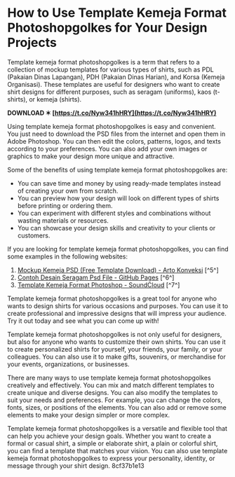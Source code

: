 # How to Use Template Kemeja Format Photoshopgolkes for Your Design Projects
 
Template kemeja format photoshopgolkes is a term that refers to a collection of mockup templates for various types of shirts, such as PDL (Pakaian Dinas Lapangan), PDH (Pakaian Dinas Harian), and Korsa (Kemeja Organisasi). These templates are useful for designers who want to create shirt designs for different purposes, such as seragam (uniforms), kaos (t-shirts), or kemeja (shirts).
 
**DOWNLOAD ✶ [https://t.co/Nyw341hHRY](https://t.co/Nyw341hHRY)**


 
Using template kemeja format photoshopgolkes is easy and convenient. You just need to download the PSD files from the internet and open them in Adobe Photoshop. You can then edit the colors, patterns, logos, and texts according to your preferences. You can also add your own images or graphics to make your design more unique and attractive.
 
Some of the benefits of using template kemeja format photoshopgolkes are:
 
- You can save time and money by using ready-made templates instead of creating your own from scratch.
- You can preview how your design will look on different types of shirts before printing or ordering them.
- You can experiment with different styles and combinations without wasting materials or resources.
- You can showcase your design skills and creativity to your clients or customers.

If you are looking for template kemeja format photoshopgolkes, you can find some examples in the following websites:

1. [Mockup Kemeja PSD (Free Template Download) - Arto Konveksi](https://www.artokonveksi.com/2021/02/mockup-kemeja-psd-free-template-download.html) [^5^]
2. [Contoh Desain Seragam Psd File - GitHub Pages](https://jawabansuper.github.io/robo/post/contoh-desain-seragam-psd-file/) [^6^]
3. [Template Kemeja Format Photoshop - SoundCloud](https://soundcloud.com/dextnubuni/template-kemeja-format-photoshop) [^7^]

Template kemeja format photoshopgolkes is a great tool for anyone who wants to design shirts for various occasions and purposes. You can use it to create professional and impressive designs that will impress your audience. Try it out today and see what you can come up with!
  
Template kemeja format photoshopgolkes is not only useful for designers, but also for anyone who wants to customize their own shirts. You can use it to create personalized shirts for yourself, your friends, your family, or your colleagues. You can also use it to make gifts, souvenirs, or merchandise for your events, organizations, or businesses.
 
There are many ways to use template kemeja format photoshopgolkes creatively and effectively. You can mix and match different templates to create unique and diverse designs. You can also modify the templates to suit your needs and preferences. For example, you can change the colors, fonts, sizes, or positions of the elements. You can also add or remove some elements to make your design simpler or more complex.
 
Template kemeja format photoshopgolkes is a versatile and flexible tool that can help you achieve your design goals. Whether you want to create a formal or casual shirt, a simple or elaborate shirt, a plain or colorful shirt, you can find a template that matches your vision. You can also use template kemeja format photoshopgolkes to express your personality, identity, or message through your shirt design.
 8cf37b1e13
 
